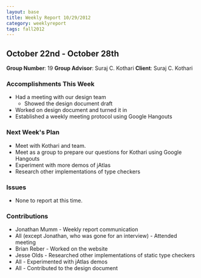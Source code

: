 ```yaml
---
layout: base
title: Weekly Report 10/29/2012
category: weeklyreport
tags: fall2012
---
```


## October 22nd - October 28th

**Group Number**: 19
**Group Advisor**: Suraj C. Kothari
**Client**: Suraj C. Kothari

### Accomplishments This Week

* Had a meeting with our design team
	* Showed the design document draft
* Worked on design document and turned it in
* Established a weekly meeting protocol using Google Hangouts

### Next Week's Plan

* Meet with Kothari and team.
* Meet as a group to prepare our questions for Kothari using Google Hangouts
* Experiment with more demos of jAtlas
* Research other implementations of type checkers

### Issues

* None to report at this time.

### Contributions

* Jonathan Mumm - Weekly report communication
* All (except Jonathan, who was gone for an interview) - Attended meeting
* Brian Reber - Worked on the website
* Jesse Olds - Researched other implementations of static type checkers
* All - Experimented with jAtlas demos
* All - Contributed to the design document

